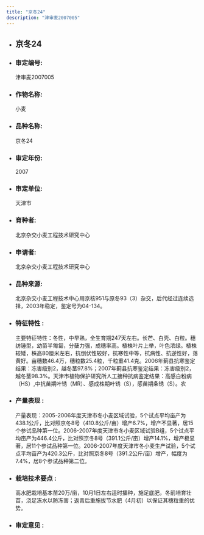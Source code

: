 ```yaml
---
title: "京冬24"
description: "津审麦2007005"
---
```

* ## 京冬24
* ###  审定编号:  
   津审麦2007005

*  ### 作物名称:  
   小麦

*   ###  品种名称: 
    京冬24

*   ### 审定年份: 
    2007

*   ### 审定单位:  
    天津市

*   ### 育种者:  
    北京杂交小麦工程技术研究中心

*   ### 申请者:  
    北京杂交小麦工程技术研究中心

*   ### 品种来源:  
    北京杂交小麦工程技术中心用京核951与原冬93（3）杂交，后代经过连续选择，2003年稳定，鉴定号为04-134。

*   ### 特征特性 : 
    主要特征特性：冬性，中早熟，全生育期247天左右。长芒、白壳、白粒。穗纺锤型，幼苗半匍匐，分蘖力强，成穗率高。植株叶片上举，叶色浓绿。植株较矮，株高80厘米左右，抗倒伏性较好，抗寒性中等，抗病性、抗逆性好，落黄好。亩穗数46.4万，穗粒数25.4粒，千粒重41.4克。2006年蓟县抗寒鉴定结果：冻害级别2，越冬茎97.8%；2007年蓟县抗寒鉴定结果：冻害级别2，越冬茎98.3%。天津市植物保护研究所人工接种抗病鉴定结果：高感白粉病（HS）,中抗苗期叶锈（MR）、感成株期叶锈（S），感苗期条锈（S）。农

*   ### 产量表现 : 
    产量表现：2005-2006年度天津市冬小麦区域试验，5个试点平均亩产为438.1公斤，比对照京冬8号（410.8公斤/亩）增产6.7%，增产不显著，居15个参试品种第一位。2006-2007年度天津市冬小麦区域试验B组，5个试点平均亩产为446.4公斤，比对照京冬8号（391.1公斤/亩）增产14.1%，增产极显著，居11个参试品种第一位。2006-2007年度天津市冬小麦生产试验，5个试点平均亩产为420.3公斤，比对照京冬8号（391.2公斤/亩）增产，幅度为7.4%，居8个参试品种第二位。

*   ### 栽培技术要点 : 
    高水肥栽培基本苗20万/亩，10月1日左右适时播种，施足底肥，冬前培育壮苗，浇足冻水以防冻害；返青后重施拔节水肥（4月初）以保证其穗粒重的优势。

*   ### 审定意见 : 
    
